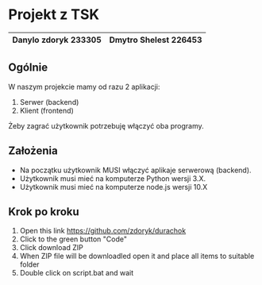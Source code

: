 # Projekt z TSK
| Danylo zdoryk  233305 | Dmytro Shelest  226453| 
|---| --- |

## Ogólnie

W naszym projekcie mamy od razu 2 aplikacji:
1. Serwer (backend)
2. Klient (frontend)

Żeby zagrać użytkownik potrzebuję włączyć oba programy.

## Założenia

* Na początku użytkownik MUSI włączyć aplikaje serwerową (backend).
* Użytkownik musi mieć na komputerze Python wersji 3.X.
* Użytkownik musi mieć na komputerze node.js wersji 10.X

## Krok po kroku

1. Open this link https://github.com/zdoryk/durachok
2. Click to the green button "Code"
3. Click download ZIP
4. When ZIP file will be downloadled open it and place all items to suitable folder
5. Double click on script.bat and wait
